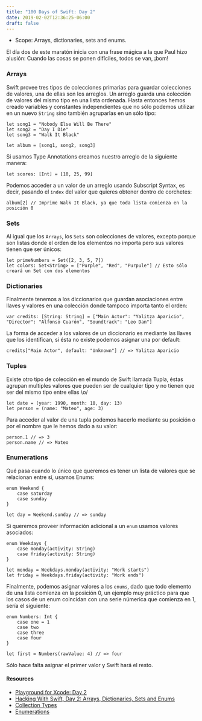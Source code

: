 ```yaml
---
title: "100 Days of Swift: Day 2"
date: 2019-02-02T12:36:25-06:00
draft: false
---
```


* Scope: Arrays, dictionaries, sets and enums.

El día dos de este maratón inicia con una frase mágica a la que Paul hizo alusión: Cuando las cosas se ponen difíciles, todos se van, ¡bom!

### Arrays
Swift provee tres tipos de colecciones primarias para guardar colecciones de valores, una de ellas son los arreglos.
Un arreglo guarda una colección de valores del mismo tipo en una lista ordenada. Hasta entonces hemos creado variables y constantes
independientes que no sólo podemos utilizar en un nuevo `String` sino también agruparlas en un sólo tipo:
```
let song1 = "Nobody Else Will Be There"
let song2 = "Day I Die"
let song3 = "Walk It Black"

let album = [song1, song2, song3]
```

Si usamos Type Annotations creamos nuestro arreglo de la siguiente manera:
```
let scores: [Int] = [10, 25, 99]
```

Podemos acceder a un valor de un arreglo usando Subscript Syntax, es decir, pasando el `index` del valor que quieres obtener dentro de corchetes:
```
album[2] // Imprime Walk It Black, ya que toda lista comienza en la posición 0
```

### Sets
Al igual que los `Arrays`, los `Sets` son colecciones de valores, excepto porque son listas donde el orden de los elementos no importa
pero sus valores tienen que ser únicos:
```
let primeNumbers = Set([2, 3, 5, 7])
let colors: Set<String> = ["Purple", "Red", "Purpule"] // Esto sólo creará un Set con dos elementos
```

### Dictionaries
Finalmente tenemos a los diccionarios que guardan asociaciones entre llaves y valores en una colección donde tampoco importa tanto el orden:
```
var credits: [String: String] = ["Main Actor": "Yalitza Aparicio", "Director": "Alfonso Cuarón", "Soundtrack": "Leo Dan"]
```

La forma de acceder a los valores de un diccionario es mediante las llaves que los identifican, si ésta no existe podemos asignar una por default:
```
credits["Main Actor", default: "Unknown"] // => Yalitza Aparicio
```

### Tuples
Existe otro tipo de colección en el mundo de Swift llamada Tupla, éstas agrupan multiples valores que pueden ser de cualquier tipo y 
no tienen que ser del mismo tipo entre ellas \o/
```
let date = (year: 1990, month: 10, day: 13)
let person = (name: "Mateo", age: 3)
```

Para acceder al valor de una tupla podemos hacerlo mediante su posición o por el nombre que le hemos dado a su valor:
```
person.1 // => 3
person.name // => Mateo
```

### Enumerations
Qué pasa cuando lo único que queremos es tener un lista de valores que se relacionan entre sí, usamos Enums:
```
enum Weekend {
    case saturday
    case sunday
}

let day = Weekend.sunday // => sunday
```

Si queremos proveer información adicional a un `enum` usamos valores asociados:
```
enum Weekdays {
    case monday(activity: String)
    case friday(activity: String)
}

let monday = Weekdays.monday(activity: "Work starts")
let friday = Weekdays.friday(activity: "Work ends")
```

Finalmente, podemos asignar valores a los `enums`, dado que todo elemento de una lista comienza en la posición 0, un ejemplo muy práctico
para que los casos de un enum coincidan con una serie númerica que comienza en 1, sería el siguiente:
```
enum Numbers: Int {
    case one = 1
    case two
    case three
    case four
}

let first = Numbers(rawValue: 4) // => four
```

Sólo hace falta asignar el primer valor y Swift hará el resto.

#### Resources
* [Playground for Xcode: Day 2](https://github.com/shhnagumo/swift-playground/blob/master/0-100-days-of-swift/2-day.swift)
* [Hacking With Swift, Day 2: Arrays, Dictionaries, Sets and Enums](https://www.hackingwithswift.com/100/2)
* [Collection Types](https://docs.swift.org/swift-book/LanguageGuide/CollectionTypes.html)
* [Enumerations](https://docs.swift.org/swift-book/LanguageGuide/Enumerations.html)
